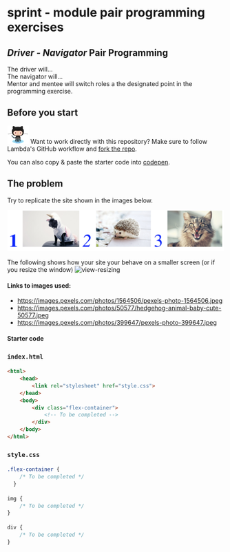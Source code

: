 # sprint - module pair programming exercises

## _Driver - Navigator_ Pair Programming
The driver will...  
The navigator will...  
Mentor and mentee will switch roles a the designated point in the programming exercise.

## Before you start
![github](img/octocat.png) Want to work directly with this repository? Make sure to follow Lambda's GitHub workflow and [fork the repo](https://help.github.com/en/github/getting-started-with-github/fork-a-repo).

You can also copy & paste the starter code into [codepen](https://codepen.io/).  

## The problem 
Try to replicate the site shown in the images below.

![view](img/replicate.png)

The following shows how your site your behave on a smaller screen (or if you resize the window)
![view-resizing](img/replicate.gif)

#### Links to images used:
* https://images.pexels.com/photos/1564506/pexels-photo-1564506.jpeg
* https://images.pexels.com/photos/50577/hedgehog-animal-baby-cute-50577.jpeg
* https://images.pexels.com/photos/399647/pexels-photo-399647.jpeg

#### Starter code

### `index.html`
```html
<html>
    <head>
        <link rel="stylesheet" href="style.css">
    </head>
    <body>
        <div class="flex-container">
            <!-- To be completed -->
        </div>
    </body>
</html>

```

### `style.css`
```css
.flex-container {
    /* To be completed */
  }

img {
    /* To be completed */
}

div {
    /* To be completed */
}
```
